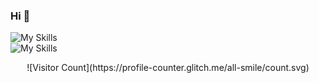 ### Hi 👋

![My Skills](https://skillicons.dev/icons?i=html,css,sass,js,ts,vue,react,redux,vite,webpack)</br>
![My Skills](https://skillicons.dev/icons?i=nodejs,mysql)
<!-- <div align=center width='100%'>

| 表头1  |  表头1  |                   
| :----------: | :----------: |        
|  在  | 表格单元   |     

</div> -->
<div align=center width='100%'>
![Visitor Count](https://profile-counter.glitch.me/all-smile/count.svg)
</div>
<!--
**Kenny-24/Kenny-24** is a ✨ _special_ ✨ repository because its `README.md` (this file) appears on your GitHub profile.

Here are some ideas to get you started:

- 🔭 I’m currently working on ...
- 🌱 I’m currently learning ...
- 👯 I’m looking to collaborate on ...
- 🤔 I’m looking for help with ...
- 💬 Ask me about ...
- 📫 How to reach me: ...
- 😄 Pronouns: ...
- ⚡ Fun fact: ...
-->
